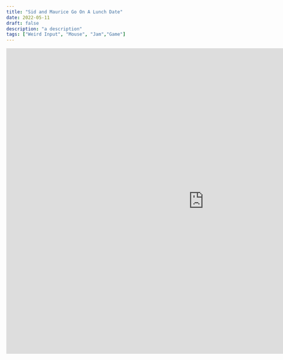 ```yaml
---
title: "Sid and Maurice Go On A Lunch Date"
date: 2022-05-11
draft: false
description: "a description"
tags: ["Weird Input", "Mouse", "Jam","Game"]
---
```


<iframe frameborder="0" src="https://itch.io/embed-upload/5766119?color=91b1e9" allowfullscreen="" width="1044" height="808"><a href="https://jwhop.itch.io/maurice-and-sid-go-on-a-lunch-date">Play maurice and sid go on a lunch date on itch.io</a></iframe>
